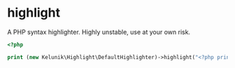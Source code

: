 # highlight

A PHP syntax highlighter. Highly unstable, use at your own risk.

```php
<?php

print (new Kelunik\Highlight\DefaultHighlighter)->highlight("<?php print 'Hello World';") . PHP_EOL;
```